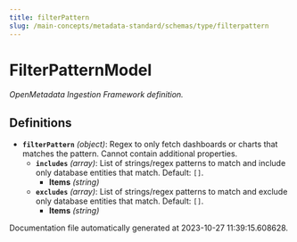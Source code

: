 ```yaml
---
title: filterPattern
slug: /main-concepts/metadata-standard/schemas/type/filterpattern
---
```


# FilterPatternModel

*OpenMetadata Ingestion Framework definition.*

## Definitions

- <a id="definitions/filterPattern"></a>**`filterPattern`** *(object)*: Regex to only fetch dashboards or charts that matches the pattern. Cannot contain additional properties.
  - **`includes`** *(array)*: List of strings/regex patterns to match and include only database entities that match. Default: `[]`.
    - **Items** *(string)*
  - **`excludes`** *(array)*: List of strings/regex patterns to match and exclude only database entities that match. Default: `[]`.
    - **Items** *(string)*


Documentation file automatically generated at 2023-10-27 11:39:15.608628.

